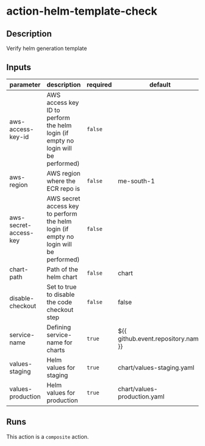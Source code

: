 # action-helm-template-check

<!-- action-docs-description -->
## Description

Verify helm generation template
<!-- action-docs-description -->

<!-- action-docs-inputs -->
## Inputs

| parameter | description | required | default |
| --- | --- | --- | --- |
| aws-access-key-id | AWS access key ID to perform the helm login (if empty no login will be performed) | `false` |  |
| aws-region | AWS region where the ECR repo is | `false` | me-south-1 |
| aws-secret-access-key | AWS secret access key to perform the helm login (if empty no login will be performed) | `false` |  |
| chart-path | Path of the helm chart | `false` | chart |
| disable-checkout | Set to true to disable the code checkout step | `false` | false |
| service-name | Defining service-name for charts | `true` | ${{ github.event.repository.name }} |
| values-staging | Helm values for staging | `true` | chart/values-staging.yaml |
| values-production | Helm values for production | `true` | chart/values-production.yaml |
<!-- action-docs-inputs -->

<!-- action-docs-outputs -->

<!-- action-docs-outputs -->

<!-- action-docs-runs -->
## Runs

This action is a `composite` action.
<!-- action-docs-runs -->
